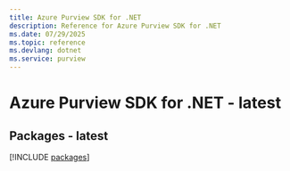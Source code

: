 ```yaml
---
title: Azure Purview SDK for .NET
description: Reference for Azure Purview SDK for .NET
ms.date: 07/29/2025
ms.topic: reference
ms.devlang: dotnet
ms.service: purview
---
```

# Azure Purview SDK for .NET - latest
## Packages - latest
[!INCLUDE [packages](purview-index.md)]